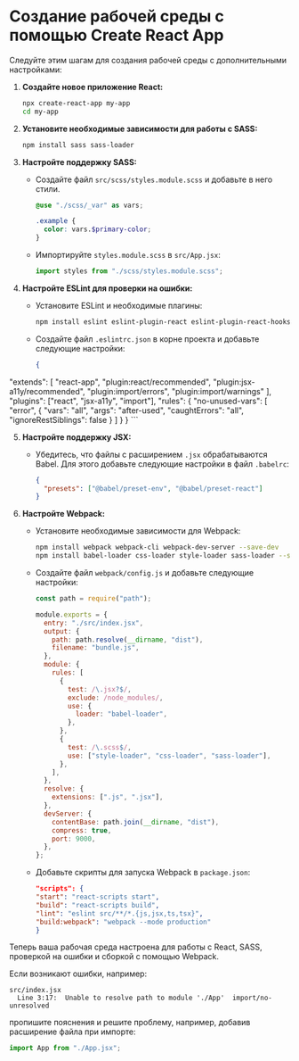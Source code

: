 # Создание рабочей среды с помощью Create React App

Следуйте этим шагам для создания рабочей среды с дополнительными настройками:

1. **Создайте новое приложение React:**

   ```sh
   npx create-react-app my-app
   cd my-app
   ```

2. **Установите необходимые зависимости для работы с SASS:**

   ```sh
   npm install sass sass-loader
   ```

3. **Настройте поддержку SASS:**

   - Создайте файл `src/scss/styles.module.scss` и добавьте в него стили.

     ```scss
     @use "./scss/_var" as vars;

     .example {
       color: vars.$primary-color;
     }
     ```

   - Импортируйте `styles.module.scss` в `src/App.jsx`:
     ```jsx
     import styles from "./scss/styles.module.scss";
     ```

4. **Настройте ESLint для проверки на ошибки:**

   - Установите ESLint и необходимые плагины:
     ```sh
     npm install eslint eslint-plugin-react eslint-plugin-react-hooks eslint-plugin-jsx-a11y eslint-plugin-import --save-dev
     ```
   - Создайте файл `.eslintrc.json` в корне проекта и добавьте следующие настройки:
     ```json
     {
  "extends": [
    "react-app",
    "plugin:react/recommended",
    "plugin:jsx-a11y/recommended",
    "plugin:import/errors",
    "plugin:import/warnings"
  ],
  "plugins": ["react", "jsx-a11y", "import"],
  "rules": {
    "no-unused-vars": [
      "error",
      {
        "vars": "all",
        "args": "after-used",
        "caughtErrors": "all",
        "ignoreRestSiblings": false
      }
    ]
  }
}
     ```

5. **Настройте поддержку JSX:**

   - Убедитесь, что файлы с расширением `.jsx` обрабатываются Babel. Для этого добавьте следующие настройки в файл `.babelrc`:
     ```json
     {
       "presets": ["@babel/preset-env", "@babel/preset-react"]
     }
     ```

6. **Настройте Webpack:**

   - Установите необходимые зависимости для Webpack:
     ```sh
     npm install webpack webpack-cli webpack-dev-server --save-dev
     npm install babel-loader css-loader style-loader sass-loader --save-dev
     ```
   - Создайте файл `webpack/config.js` и добавьте следующие настройки:

     ```js
     const path = require("path");

     module.exports = {
       entry: "./src/index.jsx",
       output: {
         path: path.resolve(__dirname, "dist"),
         filename: "bundle.js",
       },
       module: {
         rules: [
           {
             test: /\.jsx?$/,
             exclude: /node_modules/,
             use: {
               loader: "babel-loader",
             },
           },
           {
             test: /\.scss$/,
             use: ["style-loader", "css-loader", "sass-loader"],
           },
         ],
       },
       resolve: {
         extensions: [".js", ".jsx"],
       },
       devServer: {
         contentBase: path.join(__dirname, "dist"),
         compress: true,
         port: 9000,
       },
     };
     ```

   - Добавьте скрипты для запуска Webpack в `package.json`:
     ```json
     "scripts": {
     "start": "react-scripts start",
     "build": "react-scripts build",
     "lint": "eslint src/**/*.{js,jsx,ts,tsx}",
     "build:webpack": "webpack --mode production"
     }
     ```

Теперь ваша рабочая среда настроена для работы с React, SASS, проверкой на ошибки и сборкой с помощью Webpack.

Если возникают ошибки, например:

```
src/index.jsx
  Line 3:17:  Unable to resolve path to module './App'  import/no-unresolved
```

пропишите пояснения и решите проблему, например, добавив расширение файла при импорте:

```jsx
import App from "./App.jsx";
```
